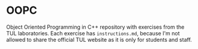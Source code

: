 # OOPC
Object Oriented Programming in C++ repository with exercises from the TUL laboratories.
Each exercise has `instructions.md`, because I'm not allowed to share the official TUL website as it is only for students and staff.
